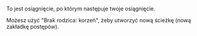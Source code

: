 To jest osiągnięcie, po którym następuje twoje osiągnięcie.

Możesz użyć "Brak rodzica: korzeń", żeby utworzyć nową ścieżkę (nową zakładkę postępów).